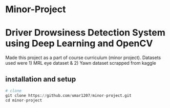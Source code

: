 # Minor-Project
# Driver Drowsiness Detection System using Deep Learning and OpenCV
Made this project as a part of course curriculum (minor project).
Datasets used were 1) MRL eye dataset & 2) Yawn dataset scrapped from kaggle

## installation and setup
``` python
# clone
git clone https://github.com/umar1207/minor-project.git
cd minor-project
```
